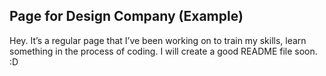 ## Page for Design Company (Example)
Hey. It’s a regular page that I’ve been working on to train my skills, learn something in the process of coding. I will create a good README file soon. :D
